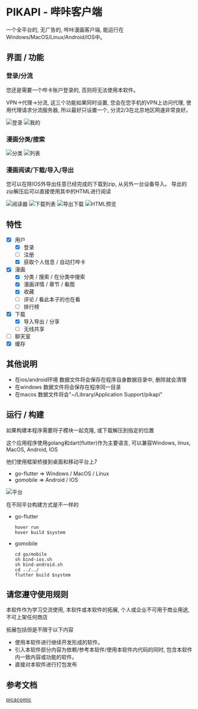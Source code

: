 PIKAPI - 哔咔客户端
========
一个全平台的, 无广告的, 哔咔漫画客户端, 能运行在 Windows/MacOS/Linux/Android/IOS中。

## 界面 / 功能

### 登录/分流

您还是需要一个哔卡账户登录的, 否则将无法使用本软件。

VPN->代理->分流, 这三个功能如果同时设置, 您会在您手机的VPN上访问代理, 使用代理请求分流服务器, 所以最好只设置一个, 分流2/3在北京地区网速非常良好。

![登录](images/account_screen.png) ![我的](images/space_screen.png)

### 漫画分类/搜索

![分类](images/category_screen.png) ![列表](images/pager_screen.png)


### 漫画阅读/下载/导入/导出

您可以在除IOS外导出任意已经完成的下载到zip, 从另外一台设备导入。
导出的zip解压后可以直接使用其中的HTML进行阅读

![阅读器](images/reader.png)
![下载列表](images/download_list_screen.png)
![导出下载](images/exporting.png)
![HTML预览](images/exporting2.png)

## 特性

- [x] 用户
  - [x] 登录
  - [ ] 注册
  - [x] 获取个人信息 / 自动打哔卡
- [x] 漫画
  - [x] 分类 / 搜索 / 在分类中搜索
  - [x] 漫画详情 / 章节 / 看图
  - [x] 收藏
  - [ ] 评论 / 看此本子的也在看
  - [ ] 排行榜
- [x] 下载
  - [x] 导入导出 / 分享
  - [ ] 无线共享
- [ ] 聊天室
- [x] 缓存

## 其他说明

- 在ios/android环境 数据文件将会保存在程序自身数据目录中, 删除就会清理
- 在windows 数据文件将会保存在程序同一目录
- 在macos 数据文件将会"~/Library/Application Support/pikapi"

## 运行 / 构建

如果构建本程序需要将子模块一起克隆, 或下载解压到指定的位置

这个应用程序使用golang和dart(flutter)作为主要语言, 可以兼容Windows, linux, MacOS, Android, IOS

他们使用框架桥接到桌面和移动平台上7
- go-flutter => Windows / MacOS / Linux
- gomobile => Android / IOS

![平台](images/platforms.png)

在不同平台构建方式是不一样的
- go-flutter
  ```shell
  hover run
  hover build $system
  ```
- gomobile
  ```shell
  cd go/mobile
  sh bind-ios.sh
  sh bind-android.sh
  cd ../../
  flutter build $system
  ```

## 请您遵守使用规则
本软件作为学习交流使用, 本软件或本软件的拓展, 个人或企业不可用于商业用途, 不可上架任何商店

拓展包括但是不限于以下内容
- 使用本软件进行继续开发形成的软件。
- 引入本软件部分内容为依赖/参考本软件/使用本软件内代码的同时, 包含本软件内一致内容或功能的软件。
- 直接对本软件进行打包发布

## 参考文档

[picacomic](https://github.com/AnkiKong/picacomic)
